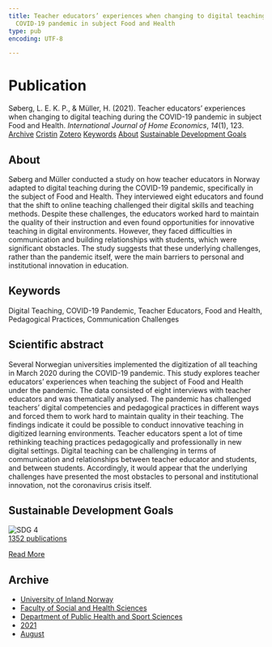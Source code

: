 ```yaml
---
title: Teacher educators’ experiences when changing to digital teaching during the
  COVID-19 pandemic in subject Food and Health
type: pub
encoding: UTF-8

---
```

<h1>Publication</h1>
<article id="csl-bib-container-PFNDURKK" class="csl-bib-container">
  <div class="csl-bib-body"> <div class="csl-entry">Søberg, L. E. K. P., &#38; Müller, H. (2021). Teacher educators’ experiences when changing to digital teaching during the COVID-19 pandemic in subject Food and Health. <i>International Journal of Home Economics</i>, <i>14</i>(1), 123.</div> </div>
  <div class="csl-bib-buttons">
    <a href="#taxonomy-article-PFNDURKK" alt="archive" class="csl-bib-button">Archive</a>
    <a href="https://app.cristin.no/results/show.jsf?id=1927251" alt="Cristin" class="csl-bib-button">Cristin</a>
    <a href="http://zotero.org/groups/5881554/items/PFNDURKK" alt="Zotero" class="csl-bib-button">Zotero</a>
    <a href="#keywords-article-PFNDURKK" alt="keywords" class="csl-bib-button">Keywords</a>
    <a href="#about-article-PFNDURKK" alt="about_pub" class="csl-bib-button">About</a>
    <a href="#sdg-article-PFNDURKK" alt="sdg" class="csl-bib-button">Sustainable Development Goals</a>
  </div>
  <div id="csl-bib-meta-container-PFNDURKK"></div>
</article>
<div id="csl-bib-meta-PFNDURKK" class="csl-bib-meta">
  <article id="about-article-PFNDURKK" class="about_pub-article">
    <h1>About</h1>
    Søberg and Müller conducted a study on how teacher educators in Norway adapted to digital teaching during the COVID-19 pandemic, specifically in the subject of Food and Health. They interviewed eight educators and found that the shift to online teaching challenged their digital skills and teaching methods. Despite these challenges, the educators worked hard to maintain the quality of their instruction and even found opportunities for innovative teaching in digital environments. However, they faced difficulties in communication and building relationships with students, which were significant obstacles. The study suggests that these underlying challenges, rather than the pandemic itself, were the main barriers to personal and institutional innovation in education.
  </article>
  <article id="keywords-article-PFNDURKK" class="keywords-article">
    <h1>Keywords</h1>
    Digital Teaching, COVID-19 Pandemic, Teacher Educators, Food and Health, Pedagogical Practices, Communication Challenges
  </article>
  <article id="abstract-article-PFNDURKK" class="abstract-article">
    <h1>Scientific abstract</h1>
    Several Norwegian universities implemented the digitization of all teaching in March 2020 during the COVID-19 pandemic. This study explores teacher educators’ experiences when teaching the subject of Food and Health under the pandemic. The data consisted of eight interviews with teacher educators and was thematically analysed. 
The pandemic has challenged teachers’ digital competencies and pedagogical practices in different ways and forced them to work hard to maintain quality in their teaching. The findings indicate it could be possible to conduct innovative teaching in digitized learning environments. Teacher educators spent a lot of time rethinking teaching practices pedagogically and professionally in new digital settings. Digital teaching can be challenging in terms of communication and relationships between teacher educator and students, and between students. Accordingly, it would appear that the underlying challenges have presented the most obstacles to personal and institutional innovation, not the coronavirus crisis itself.
  </article>
  <article id="sdg-article-PFNDURKK" class="sdg-article">
    <h1>Sustainable Development Goals</h1>
    <div class="sdg-container"><div id="sdg4" class="sdg">
        <img src="{{< params subfolder >}}images/sdg/sdg04_en.png" class="image" alt="SDG 4">
        <div class="sdg-overlay">
          <a href="{{< params subfolder >}}en/archive/?sdg=4#archive" class="sdg-publication-count"><span>1352</span> publications</a>
          <p><a href="https://sdgs.un.org/goals/goal4" class="sdg-read-more">Read More</a></p>
        </div>
      </div></div>
  </article>
  <article id="taxonomy-article-PFNDURKK" class="taxonomy-article">
    <h1>Archive</h1>
    <ul>
      <li><a href="{{< params subfolder >}}en/archive/?key=3DCRN523">University of Inland Norway</a></li>
      <li><a href="{{< params subfolder >}}en/archive/?key=IDKFS3MX">Faculty of Social and Health Sciences</a></li>
      <li><a href="{{< params subfolder >}}en/archive/?key=FJXE3Z8X">Department of Public Health and Sport Sciences</a></li>
      <li><a href="{{< params subfolder >}}en/archive/?key=HKMXV8PC">2021</a></li>
      <li><a href="{{< params subfolder >}}en/archive/?key=VKTJUAAY">August</a></li>
    </ul>
  </article>
</div>
